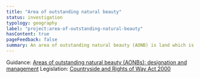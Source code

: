 ```yaml
---
title: "Area of outstanding natural beauty"
status: investigation
typology: geography
label: "project:area-of-outstanding-natural-beauty"
hasContent: true
pageFeedback: false
summary: An area of outstanding natural beauty (AONB) is land which is protected in order to conserve and enhance its natural beauty.
---
```


Guidance: [Areas of outstanding natural beauty (AONBs): designation and management](https://www.gov.uk/guidance/areas-of-outstanding-natural-beauty-aonbs-designation-and-management)
Legislation: [Countryside and Rights of Way Act 2000](https://www.legislation.gov.uk/ukpga/2000/37/part/IV)
